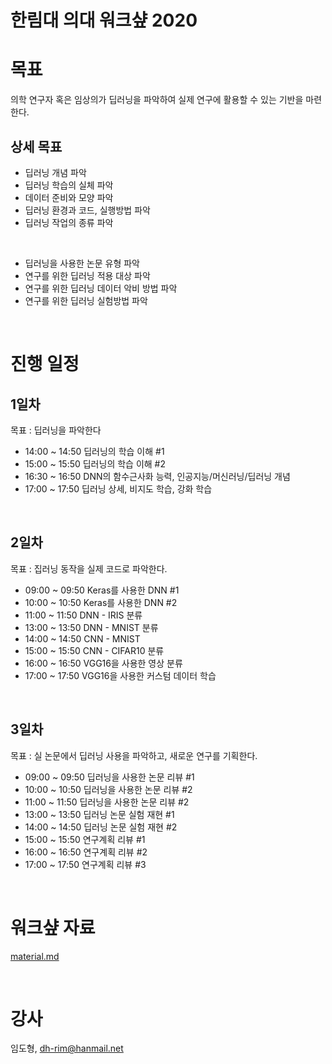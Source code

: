 # 한림대 의대 워크샾 2020

# 목표

의학 연구자 혹은 임상의가 딥러닝을 파악하여 실제 연구에 활용할 수 있는 기반을 마련한다.

## 상세 목표

- 딥러닝 개념 파악
- 딥러닝 학습의 실체 파악
- 데이터 준비와 모양 파악
- 딥러닝 환경과 코드, 실행방법 파악
- 딥러닝 작업의 종류 파악

<br>

- 딥러닝을 사용한 논문 유형 파악
- 연구를 위한 딥러닝 적용 대상 파악
- 연구를 위한 딥러닝 데이터 악비 방법 파악
- 연구를 위한 딥러닝 실험방법 파악

<br>


# 진행 일정

## 1일차
목표 : 딥러닝을 파악한다

- 14:00 ~ 14:50 딥러닝의 학습 이해 #1
- 15:00 ~ 15:50 딥러닝의 학습 이해 #2
- 16:30 ~ 16:50 DNN의 함수근사화 능력, 인공지능/머신러닝/딥러닝 개념
- 17:00 ~ 17:50 딥러닝 상세, 비지도 학습, 강화 학습


<br>

## 2일차
목표 : 집러닝 동작을 실제 코드로 파악한다.

- 09:00 ~ 09:50 Keras를 사용한 DNN #1
- 10:00 ~ 10:50 Keras를 사용한 DNN #2
- 11:00 ~ 11:50 DNN - IRIS 분류
- 13:00 ~ 13:50 DNN - MNIST 분류
- 14:00 ~ 14:50 CNN - MNIST
- 15:00 ~ 15:50 CNN - CIFAR10 분류
- 16:00 ~ 16:50 VGG16을 사용한 영상 분류
- 17:00 ~ 17:50 VGG16을 사용한 커스텀 데이터 학습

<br>

## 3일차
목표 : 실 논문에서 딥러닝 사용을 파악하고, 새로운 연구를 기획한다.

- 09:00 ~ 09:50 딥러닝을 사용한 논문 리뷰 #1
- 10:00 ~ 10:50 딥러닝을 사용한 논문 리뷰 #2
- 11:00 ~ 11:50 딥러닝을 사용한 논문 리뷰 #2
- 13:00 ~ 13:50 딥러닝 논문 실험 재현 #1
- 14:00 ~ 14:50 딥러닝 논문 실험 재현 #2
- 15:00 ~ 15:50 연구계획 리뷰 #1
- 16:00 ~ 16:50 연구계획 리뷰 #2
- 17:00 ~ 17:50 연구계획 리뷰 #3


<br>


# 워크샾 자료

[material.md](material.md)


<br>

# 강사

임도형, dh-rim@hanmail.net




